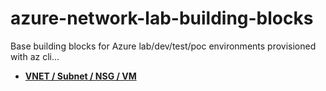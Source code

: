 # azure-network-lab-building-blocks

Base building blocks for Azure lab/dev/test/poc environments provisioned with az cli... 

* [**VNET / Subnet / NSG / VM**](https://github.com/jtanderson2/azure-network-lab-building-blocks/tree/main/vnet-subnet-nsg-vm)


